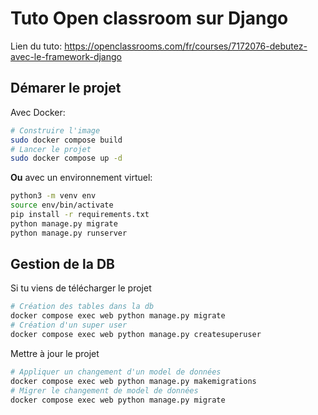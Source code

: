 # Tuto Open classroom sur Django

Lien du tuto: https://openclassrooms.com/fr/courses/7172076-debutez-avec-le-framework-django

## Démarer le projet

Avec Docker:

```bash
# Construire l'image
sudo docker compose build
# Lancer le projet
sudo docker compose up -d
```

**Ou** avec un environnement virtuel:

```bash
python3 -m venv env
source env/bin/activate
pip install -r requirements.txt
python manage.py migrate
python manage.py runserver
```

## Gestion de la DB

Si tu viens de télécharger le projet

```bash
# Création des tables dans la db
docker compose exec web python manage.py migrate
# Création d'un super user
docker compose exec web python manage.py createsuperuser
```

Mettre à jour le projet

```bash
# Appliquer un changement d'un model de données
docker compose exec web python manage.py makemigrations
# Migrer le changement de model de données
docker compose exec web python manage.py migrate
```
